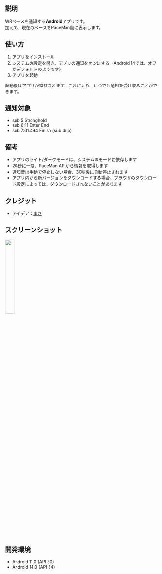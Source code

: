 ## 説明
WRペースを通知する**Android**アプリです。  
加えて、現在のペースをPaceMan風に表示します。

## 使い方
1. アプリをインストール
2. システムの設定を開き、アプリの通知をオンにする（Android 14では、オフがデフォルトのようです）
3. アプリを起動

起動後はアプリが常駐されます。これにより、いつでも通知を受け取ることができます。

## 通知対象
- sub 5 Stronghold
- sub 6:11 Enter End
- sub 7:01.494 Finish (sub drip)

## 備考
- アプリのライト/ダークモードは、システムのモードに依存します
- 20秒に一度、PaceMan APIから情報を取得します
- 通知音は手動で停止しない場合、30秒後に自動停止されます
- アプリ内から新バージョンをダウンロードする場合、ブラウザのダウンロード設定によっては、ダウンロードされないことがあります

## クレジット
- アイデア：[まさ](https://x.com/masa_ERC/status/1846322439976112189)

## スクリーンショット
<img src="https://github.com/user-attachments/assets/ded5abc5-da56-4801-9291-69a5ab03658c" width="25%" />

## 開発環境
- Android 11.0 (API 30)
- Android 14.0 (API 34)
